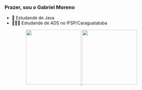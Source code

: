 ### Prazer, sou o Gabriel Moreno

- 📖 Estudande de Java
- 👨🏼‍💻 Estudande de ADS no IFSP/Caraguatatuba
<div align="center">
  <a href="https://github.com/ielmoreno">
  <img height="180em" src="https://github-readme-stats.vercel.app/api?username=ielmoreno&show_icons=true&theme=gruvbox&include_all_commits=true&count_private=true"/>
  <img height="180em" src="https://github-readme-stats.vercel.app/api/top-langs/?username=ielmoreno&layout=compact&langs_count=7&theme=gruvbox"/>
</div>
